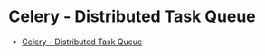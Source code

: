 # Celery - Distributed Task Queue
- [Celery - Distributed Task Queue](https://docs.celeryq.dev/en/stable/)